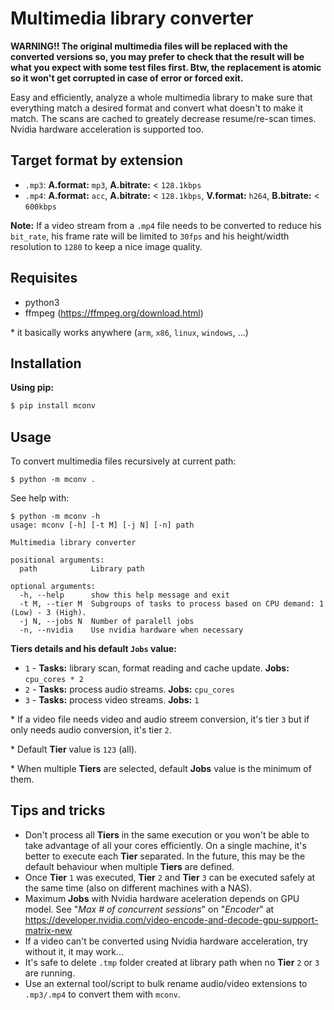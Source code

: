 # Multimedia library converter

**WARNING!! The original multimedia files will be replaced with the converted versions so, you may prefer to check that the result will be what you expect with some test files first. Btw, the replacement is atomic so it won't get corrupted in case of error or forced exit.**

Easy and efficiently, analyze a whole multimedia library to make sure that everything match a desired format and convert what doesn't to make it match. The scans are cached to greately decrease resume/re-scan times. Nvidia hardware acceleration is supported too.

## Target format by extension
- `.mp3`: **A.format:** `mp3`, **A.bitrate:** < `128.1kbps`
- `.mp4`: **A.format:** `acc`, **A.bitrate:** < `128.1kbps`, **V.format:** `h264`, **B.bitrate:** < `600kbps`

**Note:** If a video stream from a `.mp4` file needs to be converted to reduce his `bit_rate`, his frame rate will be limited to `30fps` and his height/width resolution to `1280` to keep a nice image quality.

## Requisites
- python3
- ffmpeg (https://ffmpeg.org/download.html)

\* it basically works anywhere (`arm`, `x86`, `linux`, `windows`, ...)

## Installation
**Using pip:**
```bash
$ pip install mconv
```

## Usage
To convert multimedia files recursively at current path:
```
$ python -m mconv .
```
See help with:
```
$ python -m mconv -h
usage: mconv [-h] [-t M] [-j N] [-n] path

Multimedia library converter

positional arguments:
  path            Library path

optional arguments:
  -h, --help      show this help message and exit
  -t M, --tier M  Subgroups of tasks to process based on CPU demand: 1 (Low) - 3 (High).
  -j N, --jobs N  Number of paralell jobs
  -n, --nvidia    Use nvidia hardware when necessary
```
**Tiers details and his default `Jobs` value:**
- `1` - **Tasks:** library scan, format reading and cache update. **Jobs:** `cpu_cores * 2`
- `2` - **Tasks:** process audio streams. **Jobs:** `cpu_cores`
- `3` - **Tasks:** process video streams. **Jobs:** `1`

\* If a video file needs video and audio streem conversion, it's tier `3` but if only needs audio conversion, it's tier `2`.

\* Default **Tier** value is `123` (all).

\* When multiple **Tiers** are selected, default **Jobs** value is the minimum of them.

## Tips and tricks
- Don't process all **Tiers** in the same execution or you won't be able to take advantage of all your cores efficiently. On a single machine, it's better to execute each **Tier** separated. In the future, this may be the default behaviour when multiple **Tiers** are defined.
- Once **Tier** `1` was executed, **Tier** `2` and **Tier** `3` can be executed safely at the same time (also on different machines with a NAS).
- Maximum **Jobs** with Nvidia hardware aceleration depends on GPU model. See "*Max # of concurrent sessions*" on "*Encoder*" at  https://developer.nvidia.com/video-encode-and-decode-gpu-support-matrix-new
- If a video can't be converted using Nvidia hardware acceleration, try without it, it may work...
- It's safe to delete `.tmp` folder created at library path when no **Tier** `2` or `3` are running.
- Use an external tool/script to bulk rename audio/video extensions to `.mp3/.mp4` to convert them with `mconv`.
